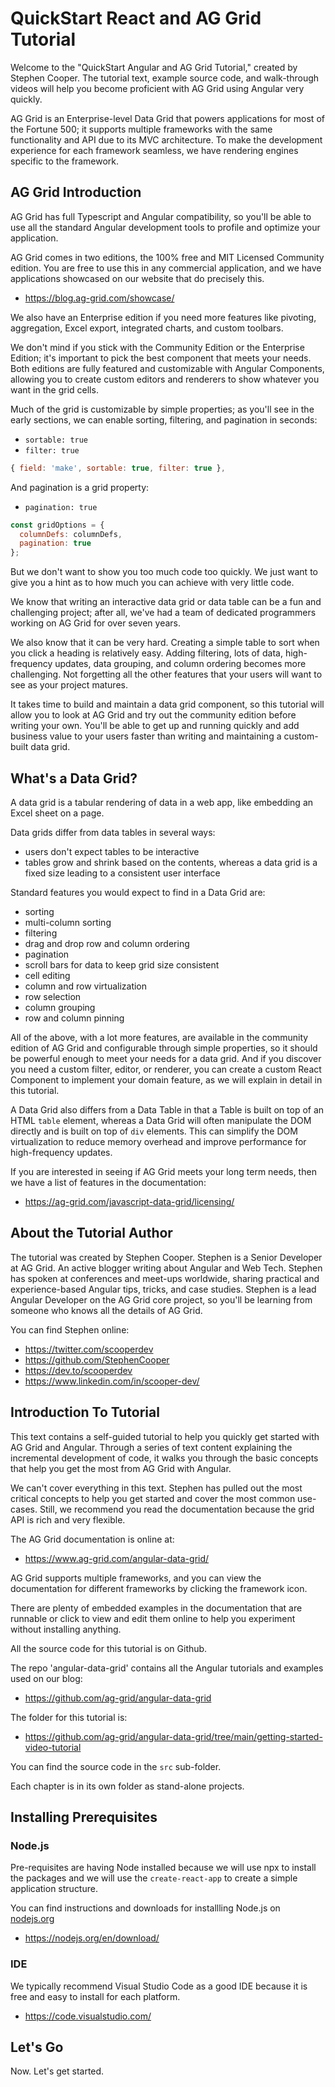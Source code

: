 # QuickStart React and AG Grid Tutorial

Welcome to the "QuickStart Angular and AG Grid Tutorial," created by Stephen Cooper. The tutorial text, example source code, and walk-through videos will help you become proficient with AG Grid using Angular very quickly.

AG Grid is an Enterprise-level Data Grid that powers applications for most of the Fortune 500; it supports multiple frameworks with the same functionality and API due to its MVC architecture. To make the development experience for each framework seamless, we have rendering engines specific to the framework.

## AG Grid Introduction

AG Grid has full Typescript and Angular compatibility, so you'll be able to use all the standard Angular development tools to profile and optimize your application.

AG Grid comes in two editions, the 100% free and MIT Licensed Community edition. You are free to use this in any commercial application, and we have applications showcased on our website that do precisely this.

- https://blog.ag-grid.com/showcase/

We also have an Enterprise edition if you need more features like pivoting, aggregation, Excel export, integrated charts, and custom toolbars.

We don't mind if you stick with the Community Edition or the Enterprise Edition; it's important to pick the best component that meets your needs. Both editions are fully featured and customizable with Angular Components, allowing you to create custom editors and renderers to show whatever you want in the grid cells.

Much of the grid is customizable by simple properties; as you'll see in the early sections, we can enable sorting, filtering, and pagination in seconds:

- `sortable: true`
- `filter: true`

```javascript
{ field: 'make', sortable: true, filter: true },
```

And pagination is a grid property:

- `pagination: true`

```javascript
const gridOptions = {
  columnDefs: columnDefs,
  pagination: true
};
```

But we don't want to show you too much code too quickly. We just want to give you a hint as to how much you can achieve with very little code.

We know that writing an interactive data grid or data table can be a fun and challenging project; after all, we've had a team of dedicated programmers working on AG Grid for over seven years.

We also know that it can be very hard. Creating a simple table to sort when you click a heading is relatively easy. Adding filtering, lots of data, high-frequency updates, data grouping, and column ordering becomes more challenging. Not forgetting all the other features that your users will want to see as your project matures.

It takes time to build and maintain a data grid component, so this tutorial will allow you to look at AG Grid and try out the community edition before writing your own. You'll be able to get up and running quickly and add business value to your users faster than writing and maintaining a custom-built data grid.


## What's a Data Grid?

A data grid is a tabular rendering of data in a web app, like embedding an Excel sheet on a page.

Data grids differ from data tables in several ways:

- users don't expect tables to be interactive
- tables grow and shrink based on the contents, whereas a data grid is a fixed size leading to a consistent user interface

Standard features you would expect to find in a Data Grid are:

- sorting
- multi-column sorting
- filtering
- drag and drop row and column ordering
- pagination
- scroll bars for data to keep grid size consistent
- cell editing
- column and row virtualization
- row selection
- column grouping
- row and column pinning

All of the above, with a lot more features, are available in the community edition of AG Grid and configurable through simple properties, so it should be powerful enough to meet your needs for a data grid. And if you discover you need a custom filter, editor, or renderer, you can create a custom React Component to implement your domain feature, as we will explain in detail in this tutorial.

A Data Grid also differs from a Data Table in that a Table is built on top of an HTML `table` element, whereas a Data Grid will often manipulate the DOM directly and is built on top of `div` elements. This can simplify the DOM virtualization to reduce memory overhead and improve performance for high-frequency updates.

If you are interested in seeing if AG Grid meets your long term needs, then we have a list of features in the documentation:

- https://ag-grid.com/javascript-data-grid/licensing/


## About the Tutorial Author

The tutorial was created by Stephen Cooper. Stephen is a Senior Developer at AG Grid. An active blogger writing about Angular and Web Tech. Stephen has spoken at conferences and meet-ups worldwide, sharing practical and experience-based Angular tips, tricks, and case studies. Stephen is a lead Angular Developer on the AG Grid core project, so you'll be learning from someone who knows all the details of AG Grid.

You can find Stephen online:

- https://twitter.com/scooperdev
- https://github.com/StephenCooper
- https://dev.to/scooperdev
- https://www.linkedin.com/in/scooper-dev/

## Introduction To Tutorial

This text contains a self-guided tutorial to help you quickly get started with AG Grid and Angular. Through a series of text content explaining the incremental development of code, it walks you through the basic concepts that help you get the most from AG Grid with Angular.

We can't cover everything in this text. Stephen has pulled out the most critical concepts to help you get started and cover the most common use-cases. Still, we recommend you read the documentation because the grid API is rich and very flexible.

The AG Grid documentation is online at:

- https://www.ag-grid.com/angular-data-grid/

AG Grid supports multiple frameworks, and you can view the documentation for different frameworks by clicking the framework icon.

There are plenty of embedded examples in the documentation that are runnable or click to view and edit them online to help you experiment without installing anything.

All the source code for this tutorial is on Github.

The repo 'angular-data-grid' contains all the Angular tutorials and examples used on our blog:

- https://github.com/ag-grid/angular-data-grid

The folder for this tutorial is:

- https://github.com/ag-grid/angular-data-grid/tree/main/getting-started-video-tutorial

You can find the source code in the `src` sub-folder.

Each chapter is in its own folder as stand-alone projects.

## Installing Prerequisites

### Node.js

Pre-requisites are having Node installed because we will use npx to install the packages and we will use the `create-react-app` to create a simple application structure.

You can find instructions and downloads for installling Node.js on [nodejs.org](https://nodejs.org)

- https://nodejs.org/en/download/

### IDE

We typically recommend Visual Studio Code as a good IDE because it is free and easy to install for each platform.

- https://code.visualstudio.com/


## Let's Go

Now. Let's get started.
